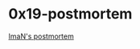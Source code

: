 # 0x19-postmortem

[ImaN's postmortem](https://docs.google.com/document/d/18lcmHsoMrn_2kNTMJfLtimXSGjj6CTYd1bGorAIP1mc/edit?usp=sharing)
